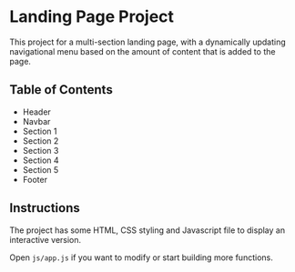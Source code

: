 # Landing Page Project

This project for a multi-section landing page, with a dynamically updating navigational menu based on the amount of content that is added to the page.

## Table of Contents

<ul>
  <li>Header</li>
  <li>Navbar</li>
  <li>Section 1</li>
  <li>Section 2</li>
  <li>Section 3</li>
  <li>Section 4</li>
  <li>Section 5</li>
  <li>Footer</li>
</ul>

## Instructions

The project has some HTML, CSS styling and Javascript file to display an interactive version.

Open `js/app.js` if you want to modify or start building more functions.





